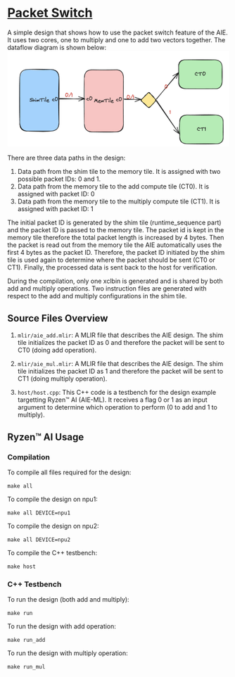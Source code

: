 

# <ins>Packet Switch</ins>

A simple design that shows how to use the packet switch feature of the AIE. It uses two cores, one to multiply and one to add two vectors together. The dataflow diagram is shown below:
![alt text](diagram.png)

There are three data paths in the design:

1. Data path from the shim tile to the memory tile. It is assigned with two possible packet IDs: 0 and 1.
2. Data path from the memory tile to the add compute tile (CT0). It is assigned with packet ID: 0
3. Data path from the memory tile to the multiply compute tile (CT1). It is assigned with packet ID: 1

The initial packet ID is generated by the shim tile (runtime_sequence part) and the packet ID is passed to the memory tile. The packet id is kept in the memory tile therefore the total packet length is increased by 4 bytes. Then the packet is read out from the memory tile the AIE automatically uses the first 4 bytes as the packet ID. Therefore, the packet ID initiated by the shim tile is used again to determine where the packet should be sent (CT0 or CT1). Finally, the processed data is sent back to the host for verification.

During the compilation, only one xclbin is generated and is shared by both add and multiply operations. Two instruction files are generated with respect to the add and multiply configurations in the shim tile.



## Source Files Overview

1. `mlir/aie_add.mlir`: A MLIR file that describes the AIE design. The shim tile initializes the packet ID as 0 and therefore the packet will be sent to CT0 (doing add operation).

2. `mlir/aie_mul.mlir`: A MLIR file that describes the AIE design. The shim tile initializes the packet ID as 1 and therefore the packet will be sent to CT1 (doing multiply operation).

3. `host/host.cpp`: This C++ code is a testbench for the design example targetting Ryzen™ AI (AIE-ML). It receives a flag 0 or 1 as an input argument to determine which operation to perform (0 to add and 1 to multiply).


## Ryzen™ AI Usage

### Compilation

To compile all files required for the design:
```shell
make all
```

To compile the design on npu1:
```shell
make all DEVICE=npu1
```

To compile the design on npu2:
```shell
make all DEVICE=npu2
```


To compile the C++ testbench:
```shell
make host
```


### C++ Testbench

To run the design (both add and multiply):

```shell
make run
```

To run the design with add operation:

```shell
make run_add
```

To run the design with multiply operation:

```shell
make run_mul
```  
